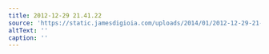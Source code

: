 ```yaml
---
title: 2012-12-29 21.41.22
source: 'https://static.jamesdigioia.com/uploads/2014/01/2012-12-29-21-41-22-scaled.jpg'
altText: ''
caption: ''
---
```


